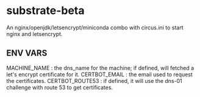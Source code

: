 # substrate-beta
An nginx/openjdk/letsencrypt/miniconda combo with circus.ini to start nginx and letsencrypt.

## ENV VARS

MACHINE_NAME    : the dns_name for the machine; if defined, will fetched a let's encrypt certificate for it.
CERTBOT_EMAIL   : the email used to request the certificates.
CERTBOT_ROUTE53 : if defined, it will use the dns-01 challenge with route 53 to get certificates.
